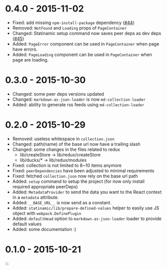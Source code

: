 # 0.4.0 - 2015-11-02

- Fixed: add missing `npm-install-package` dependency
([#44](https://github.com/MoOx/statinamic/issues/44))
- Removed: `NotFound` and `Loading` props of `PageContainer`
- Changed: Statinamic setup command now saves peer deps as dev deps
([#45](https://github.com/MoOx/statinamic/pull/45))
- Added: `PageError` component can be used in `PageContainer` when page have
errors.
- Added: `PageLoading` component can be used in `PageContainer` when page are
loading.

# 0.3.0 - 2015-10-30

- Changed: some peer deps versions updated
- Changed: `markdown-as-json-loader` is now `md-collection-loader`
- Added: ability to generate rss feeds using `md-collection-loader`

# 0.2.0 - 2015-10-29

- Removed: useless whitespace in `collection.json`
- Changed: path(name) of the base url now have a trailing slash
- Changed: some changes in the files related to redux
  - lib/createStore -> lib/redux/createStore
  - lib/ducks/* -> lib/redux/modules
- Fixed: collection is not limited to 8~10 items anymore
- Fixed: `peerDependencies` have been adjusted to minimal requirements
- Fixed: fetched `collection.json` now rely on the base url path
- Added: `setup` command to setup the project (for now only install required
appropriate peerDeps)
- Added: `MetadataProvider` to send the data you want to the React context
in a `metadata` attribute.
- Added: `__BASE_URL__` is now send as a constant.
- Added: `statinamic/lib/prepare-defined-values` helper to easily use JS
object with `webpack.DefinePlugin`
- Added: `defaultHead` option to `markdown-as-json-loader` loader to provide
default values
- Added: some documentation :)

# 0.1.0 - 2015-10-21

💥
